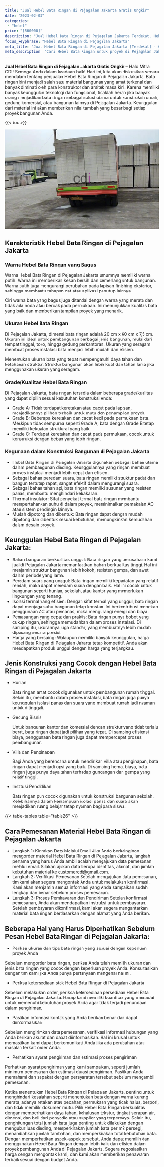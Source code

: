 ```yaml
---
title: "Jual Hebel Bata Ringan di Pejagalan Jakarta Gratis Ongkir"
date: "2023-02-08"
categories:
 - "hebel"
price: "[560000]"
description: "Jual Hebel Bata Ringan di Pejagalan Jakarta Terdekat. Hebel Bata Ringan ini sering dipakai dalam proyek pembangunan sebagai bahan bangunan yang kuat dan awet. Kontak kami untuk mendapatkan informasi lebih lanjut."
focus_keyphrase: "Hebel Bata Ringan di Pejagalan Jakarta"
meta_title: "Jual Hebel Bata Ringan di Pejagalan Jakarta [Terdekat] - CDI"
meta_description: "Cari Hebel Bata Ringan untuk proyek di Pejagalan Jakarta? Kami menyediakan Hebel Bata Ringan berkualitas untuk bahan bangunan dinding. Raih penawaran terbaik sekarang."
---
```


**Jual Hebel Bata Ringan di Pejagalan Jakarta Gratis Ongkir** – Halo Mitra CDI! Semoga Anda dalam keadaan baik! Hari ini, kita akan diskusikan secara mendalam tentang penjualan Hebel Bata Ringan di Pejagalan Jakarta. Bata ringan kini menjadi salah satu material bangunan yang amat terkenal dan banyak diminati oleh para konstruktor dan arsitek masa kini. Karena memiliki banyak keunggulan teknologi dan fungsional, tidaklah heran jika banyak orang menjadikan bata ringan sebagai solusi utama untuk konstruksi rumah, gedung komersial, atau bangunan lainnya di Pejagalan Jakarta. Keunggulan dari material ini akan memberikan nilai tambah yang besar bagi setiap proyek bangunan Anda.

{{< toc >}}

![Jual Hebel Bata Ringan di Pejagalan Jakarta Gratis Ongkir](/images/hebel/hebel-bataringan-31.jpg)

## Karakteristik Hebel Bata Ringan di Pejagalan Jakarta

### Warna Hebel Bata Ringan yang Bagus

Warna Hebel Bata Ringan di Pejagalan Jakarta umumnya memiliki warna putih. Warna ini memberikan kesan bersih dan cemerlang untuk bangunan. Warna putih juga mengurangi perubahan pada lapisan finishing eksterior, sehingga membantu tahapan cat atau aplikasi penutup lainnya.

Ciri warna bata yang bagus juga ditandai dengan warna yang merata dan tidak ada noda atau bercak pada permukaan. Ini menunjukkan kualitas bata yang baik dan memberikan tampilan proyek yang menarik.

### Ukuran Hebel Bata Ringan

Di Pejagalan Jakarta, dimensi bata ringan adalah 20 cm x 60 cm x 7,5 cm. Ukuran ini ideal untuk pembangunan berbagai jenis bangunan, mulai dari tempat tinggal, toko, hingga gedung perkantoran. Ukuran yang seragam membuat proses instalasi bata menjadi lebih mudah dan efisien.

Menentukan ukuran bata yang tepat mempengaruhi daya tahan dan ketahanan struktur. Struktur bangunan akan lebih kuat dan tahan lama jika menggunakan ukuran yang seragam.

### Grade/Kualitas Hebel Bata Ringan

Di Pejagalan Jakarta, bata ringan tersedia dalam beberapa grade/kualitas yang dapat dipilih sesuai kebutuhan konstruksi Anda:

*   Grade A: Tidak terdapat keretakan atau cacat pada lapisan, menjadikannya pilihan terbaik untuk mutu dan penampilan proyek.
*   Grade B: Beberapa keretakan dan cacat kecil pada permukaan bata. Meskipun tidak sempurna seperti Grade A, bata dengan Grade B tetap memiliki kekuatan struktural yang baik.
*   Grade C: Terdapat keretakan dan cacat pada permukaan, cocok untuk konstruksi dengan beban yang lebih ringan.

### Kegunaan dalam Konstruksi Bangunan di Pejagalan Jakarta

*   Hebel Bata Ringan di Pejagalan Jakarta digunakan sebagai bahan utama dalam pembangunan dinding. Keunggulannya yang ringan membuat proses instalasi menjadi lebih cepat dan efisien.
*   Sebagai bahan peredam suara, bata ringan memiliki struktur padat dan bangun tertutup rapat, sangat efektif dalam mengurangi suara.
*   Sebagai bahan tahan api, bata ringan memiliki susunan yang resisten panas, membantu menghindari kebakaran.
*   Thermal insulator: Sifat penyekat termal bata ringan membantu mempertahankan suhu di dalam proyek, meminimalkan pemakaian AC atau sistem pendingin lainnya.
*   Mudah dipotong dan dibentuk: Bata ringan dapat dengan mudah dipotong dan dibentuk sesuai kebutuhan, memungkinkan kemudahan dalam desain proyek.

## Keunggulan Hebel Bata Ringan di Pejagalan Jakarta:

*   Bahan bangunan berkualitas unggul: Bata ringan yang perusahaan kami jual di Pejagalan Jakarta memanfaatkan bahan berkualitas tinggi. Hal ini menjamin struktur bangunan lebih kokoh, resisten gempa, dan awet dalam periode yang lama.
*   Peredam suara yang unggul: Bata ringan memiliki kepadatan yang relatif rendah, maka dapat meredam suara dengan baik. Hal ini cocok untuk bangunan seperti hunian, sekolah, atau kantor yang memerlukan lingkungan yang tenang.
*   Isolasi termal yang efisien: Dengan sifat termal yang unggul, bata ringan dapat menjaga suhu bangunan tetap konstan. Ini berkontribusi menekan penggunaan AC atau pemanas, maka mengurangi energi dan biaya.
*   Pemasangan yang cepat dan praktis: Bata ringan punya bobot yang cukup ringan, sehingga memudahkan dalam proses instalasi. Di samping itu, ukurannya juga standar, yang membuatnya lebih mudah dipasang secara presisi.
*   Harga yang bersaing: Walaupun memiliki banyak keunggulan, harga Hebel Bata Ringan di Pejagalan Jakarta tetap kompetitif. Anda akan mendapatkan produk unggul dengan harga yang terjangkau.

## Jenis Konstruksi yang Cocok dengan Hebel Bata Ringan di Pejagalan Jakarta

*   Hunian

    Bata ringan amat cocok digunakan untuk pembangunan rumah tinggal. Selain itu, membantu dalam proses instalasi, bata ringan juga punya keunggulan isolasi panas dan suara yang membuat rumah jadi nyaman untuk ditinggali.
*   Gedung Bisnis

    Untuk bangunan kantor dan komersial dengan struktur yang tidak terlalu berat, bata ringan dapat jadi pilihan yang tepat. Di samping efisiensi biaya, penggunaan bata ringan juga dapat mempercepat proses pembangunan.
*   Villa dan Penginapan

    Bagi Anda yang berencana untuk mendirikan villa atau penginapan, bata ringan dapat menjadi opsi yang baik. Di samping hemat biaya, bata ringan juga punya daya tahan terhadap guncangan dan gempa yang relatif tinggi.
*   Institusi Pendidikan

    Bata ringan pun cocok digunakan untuk konstruksi bangunan sekolah. Kelebihannya dalam kemampuan isolasi panas dan suara akan menjadikan ruang belajar tetap nyaman bagi para siswa.

{{< table-tables table="table26" >}}

## Cara Pemesanan Material Hebel Bata Ringan di Pejagalan Jakarta

*   Langkah 1: Kirimkan Data Melalui Email
Jika Anda berkeinginan mengorder material Hebel Bata Ringan di Pejagalan Jakarta, langkah pertama yang harus Anda ambil adalah mengajukan data pemesanan melalui email. Silakan ajukan data berupa identitas, alamat, dan jumlah kebutuhan material ke customercdi@gmail.com.
*   Langkah 2: Verifikasi Pemesanan
Setelah mengajukan data pemesanan, tim kami akan segera mengontak Anda untuk melakukan konfirmasi. Kami akan menjamin semua informasi yang Anda sampaikan sudah lengkap dan benar sebelum proses pemesanan.
*   Langkah 3: Proses Pembayaran dan Pengiriman
Setelah konfirmasi pemesanan, Anda akan mendapatkan instruksi untuk pembayaran. Setelah pembayaran dikonfirmasi, kami akan segera mengantarkan material bata ringan berdasarkan dengan alamat yang Anda berikan.

## Beberapa Hal yang Harus Diperhatikan Sebelum Pesan Hebel Bata Ringan di Pejagalan Jakarta:

*   Periksa ukuran dan tipe bata ringan yang sesuai dengan keperluan proyek Anda

Sebelum mengorder bata ringan, periksa Anda telah memilih ukuran dan jenis bata ringan yang cocok dengan keperluan proyek Anda. Konsultasikan dengan tim kami jika Anda punya pertanyaan mengenai hal ini.
*   Periksa ketersediaan stok Hebel Bata Ringan di Pejagalan Jakarta

Sebelum melakukan order, periksa ketersediaan persediaan Hebel Bata Ringan di Pejagalan Jakarta. Harap kami memiliki kuantitas yang memadai untuk memenuhi kebutuhan proyek Anda agar tidak terjadi penundaan dalam pengiriman.
*   Pastikan informasi kontak yang Anda berikan benar dan dapat diinformasikan

Sebelum mengirimkan data pemesanan, verifikasi informasi hubungan yang Anda berikan akurat dan dapat diinformasikan. Hal ini krusial untuk memastikan kami dapat berkomunikasi Anda jika ada perubahan atau masalah terkait order Anda.
*   Perhatikan syarat pengiriman dan estimasi proses pengiriman

Perhatikan syarat pengiriman yang kami sampaikan, seperti jumlah minimum pemesanan dan estimasi durasi pengiriman. Pastikan Anda memahami dan sepakat dengan persyaratan tersebut sebelum mengambil pemesanan.

Ketika menentukan Hebel Bata Ringan di Pejagalan Jakarta, penting untuk menghindari kesalahan seperti menentukan bata dengan warna kurang merata, adanya retakan atau pecahan, permukaan yang tidak halus, berpori, dan tidak memiliki dokumen mutu. Pilih Hebel Bata Ringan berkualitas dengan memperhatikan daya tahan, kehalusan tekstur, tingkat serapan air, dimensi, dan beli dari penyedia atau supplier yang terpercaya. Selain itu, penghitungan total jumlah bata juga penting untuk dilakukan dengan mengukur luas dinding, memperkirakan jumlah bata per m2 persegi, menambahkan jumlah tambahan, dan memperkirakan total kebutuhan bata. Dengan memperhatikan aspek-aspek tersebut, Anda dapat memilih dan menggunakan Hebel Bata Ringan dengan lebih baik dan efisien dalam proyek pembangunan Anda di Pejagalan Jakarta. Segera negosiasikan harga dengan mengontak kami, dan kami akan memberikan penawaran terbaik sesuai dengan budget Anda.